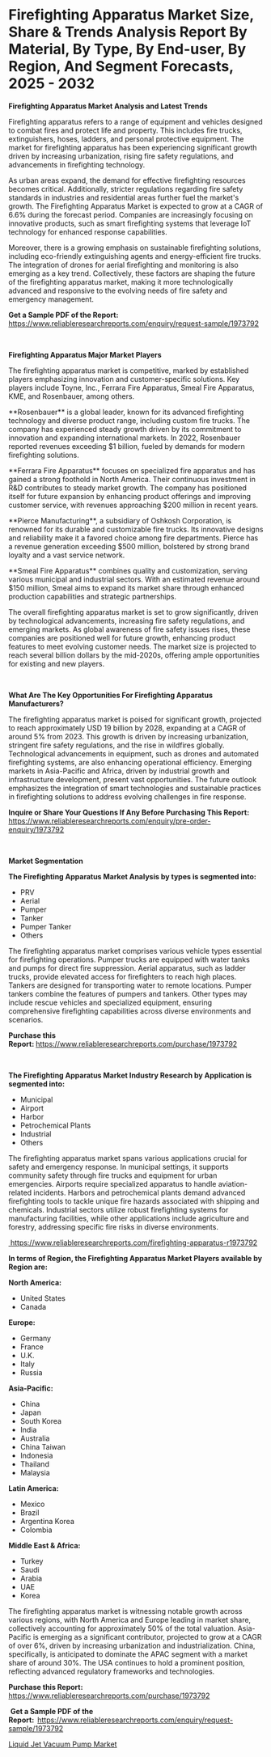 <p><h1>Firefighting Apparatus Market Size, Share & Trends Analysis Report By Material, By Type, By End-user, By Region, And Segment Forecasts, 2025 - 2032</h1></p><p><strong>Firefighting Apparatus Market Analysis and Latest Trends</strong></p>
<p><p>Firefighting apparatus refers to a range of equipment and vehicles designed to combat fires and protect life and property. This includes fire trucks, extinguishers, hoses, ladders, and personal protective equipment. The market for firefighting apparatus has been experiencing significant growth driven by increasing urbanization, rising fire safety regulations, and advancements in firefighting technology.</p><p>As urban areas expand, the demand for effective firefighting resources becomes critical. Additionally, stricter regulations regarding fire safety standards in industries and residential areas further fuel the market's growth. The Firefighting Apparatus Market is expected to grow at a CAGR of 6.6% during the forecast period. Companies are increasingly focusing on innovative products, such as smart firefighting systems that leverage IoT technology for enhanced response capabilities.</p><p>Moreover, there is a growing emphasis on sustainable firefighting solutions, including eco-friendly extinguishing agents and energy-efficient fire trucks. The integration of drones for aerial firefighting and monitoring is also emerging as a key trend. Collectively, these factors are shaping the future of the firefighting apparatus market, making it more technologically advanced and responsive to the evolving needs of fire safety and emergency management.</p></p>
<p><strong>Get a Sample PDF of the Report:&nbsp;</strong> <a href="https://www.reliableresearchreports.com/enquiry/request-sample/1973792?utm_campaign=3110&utm_medium=2&utm_source=Github&utm_content=ia&utm_term=11042025&utm_id=firefighting-apparatus">https://www.reliableresearchreports.com/enquiry/request-sample/1973792</a></p>
<p>&nbsp;</p>
<p><strong>Firefighting Apparatus Major Market Players</strong></p>
<p><p>The firefighting apparatus market is competitive, marked by established players emphasizing innovation and customer-specific solutions. Key players include Toyne, Inc., Ferrara Fire Apparatus, Smeal Fire Apparatus, KME, and Rosenbauer, among others. </p><p>**Rosenbauer** is a global leader, known for its advanced firefighting technology and diverse product range, including custom fire trucks. The company has experienced steady growth driven by its commitment to innovation and expanding international markets. In 2022, Rosenbauer reported revenues exceeding $1 billion, fueled by demands for modern firefighting solutions.</p><p>**Ferrara Fire Apparatus** focuses on specialized fire apparatus and has gained a strong foothold in North America. Their continuous investment in R&D contributes to steady market growth. The company has positioned itself for future expansion by enhancing product offerings and improving customer service, with revenues approaching $200 million in recent years.</p><p>**Pierce Manufacturing**, a subsidiary of Oshkosh Corporation, is renowned for its durable and customizable fire trucks. Its innovative designs and reliability make it a favored choice among fire departments. Pierce has a revenue generation exceeding $500 million, bolstered by strong brand loyalty and a vast service network. </p><p>**Smeal Fire Apparatus** combines quality and customization, serving various municipal and industrial sectors. With an estimated revenue around $150 million, Smeal aims to expand its market share through enhanced production capabilities and strategic partnerships.</p><p>The overall firefighting apparatus market is set to grow significantly, driven by technological advancements, increasing fire safety regulations, and emerging markets. As global awareness of fire safety issues rises, these companies are positioned well for future growth, enhancing product features to meet evolving customer needs. The market size is projected to reach several billion dollars by the mid-2020s, offering ample opportunities for existing and new players.</p></p>
<p>&nbsp;</p>
<p><strong>What Are The Key Opportunities For Firefighting Apparatus Manufacturers?</strong></p>
<p><p>The firefighting apparatus market is poised for significant growth, projected to reach approximately USD 19 billion by 2028, expanding at a CAGR of around 5% from 2023. This growth is driven by increasing urbanization, stringent fire safety regulations, and the rise in wildfires globally. Technological advancements in equipment, such as drones and automated firefighting systems, are also enhancing operational efficiency. Emerging markets in Asia-Pacific and Africa, driven by industrial growth and infrastructure development, present vast opportunities. The future outlook emphasizes the integration of smart technologies and sustainable practices in firefighting solutions to address evolving challenges in fire response.</p></p>
<p><strong>Inquire or Share Your Questions If Any Before Purchasing This Report:</strong> <a href="https://www.reliableresearchreports.com/enquiry/pre-order-enquiry/1973792?utm_campaign=3110&utm_medium=2&utm_source=Github&utm_content=ia&utm_term=11042025&utm_id=firefighting-apparatus">https://www.reliableresearchreports.com/enquiry/pre-order-enquiry/1973792</a></p>
<p>&nbsp;</p>
<p><strong>Market Segmentation</strong></p>
<p><strong>The Firefighting Apparatus Market Analysis by types is segmented into:</strong></p>
<p><ul><li>PRV</li><li>Aerial</li><li>Pumper</li><li>Tanker</li><li>Pumper Tanker</li><li>Others</li></ul></p>
<p><p>The firefighting apparatus market comprises various vehicle types essential for firefighting operations. Pumper trucks are equipped with water tanks and pumps for direct fire suppression. Aerial apparatus, such as ladder trucks, provide elevated access for firefighters to reach high places. Tankers are designed for transporting water to remote locations. Pumper tankers combine the features of pumpers and tankers. Other types may include rescue vehicles and specialized equipment, ensuring comprehensive firefighting capabilities across diverse environments and scenarios.</p></p>
<p><strong>Purchase this Report:&nbsp;</strong><a href="https://www.reliableresearchreports.com/purchase/1973792?utm_campaign=3110&utm_medium=2&utm_source=Github&utm_content=ia&utm_term=11042025&utm_id=firefighting-apparatus">https://www.reliableresearchreports.com/purchase/1973792</a></p>
<p>&nbsp;</p>
<p><strong>The Firefighting Apparatus Market Industry Research by Application is segmented into:</strong></p>
<p><ul><li>Municipal</li><li>Airport</li><li>Harbor</li><li>Petrochemical Plants</li><li>Industrial</li><li>Others</li></ul></p>
<p><p>The firefighting apparatus market spans various applications crucial for safety and emergency response. In municipal settings, it supports community safety through fire trucks and equipment for urban emergencies. Airports require specialized apparatus to handle aviation-related incidents. Harbors and petrochemical plants demand advanced firefighting tools to tackle unique fire hazards associated with shipping and chemicals. Industrial sectors utilize robust firefighting systems for manufacturing facilities, while other applications include agriculture and forestry, addressing specific fire risks in diverse environments.</p></p>
<p><a href="https://www.reliableresearchreports.com/firefighting-apparatus-r1973792?utm_campaign=3110&utm_medium=2&utm_source=Github&utm_content=ia&utm_term=11042025&utm_id=firefighting-apparatus">&nbsp;https://www.reliableresearchreports.com/firefighting-apparatus-r1973792</a></p>
<p><strong>In terms of Region, the Firefighting Apparatus Market Players available by Region are:</strong></p>
<p>
    <p> <strong> North America: </strong>
        <ul>
            <li>United States</li>
            <li>Canada</li>
        </ul>
        </p> 
    <p> <strong> Europe: </strong>
        <ul>
            <li>Germany</li>
            <li>France</li>
            <li>U.K.</li>
            <li>Italy</li>
            <li>Russia</li>
        </ul>
        </p> 
    <p> <strong> Asia-Pacific: </strong>
        <ul>
            <li>China</li>
            <li>Japan</li>
            <li>South Korea</li>
            <li>India</li>
            <li>Australia</li>
            <li>China Taiwan</li>
            <li>Indonesia</li>
            <li>Thailand</li>
            <li>Malaysia</li>
        </ul>
        </p> 
    <p> <strong> Latin America: </strong>
        <ul>
            <li>Mexico</li>
            <li>Brazil</li>
            <li>Argentina Korea</li>
            <li>Colombia</li>
        </ul>
        </p> 
    <p> <strong> Middle East & Africa: </strong>
        <ul>
            <li>Turkey</li>
            <li>Saudi</li>
            <li>Arabia</li>
            <li>UAE</li>
            <li>Korea</li>
        </ul>
    </p>
    </p>
<p><p>The firefighting apparatus market is witnessing notable growth across various regions, with North America and Europe leading in market share, collectively accounting for approximately 50% of the total valuation. Asia-Pacific is emerging as a significant contributor, projected to grow at a CAGR of over 6%, driven by increasing urbanization and industrialization. China, specifically, is anticipated to dominate the APAC segment with a market share of around 30%. The USA continues to hold a prominent position, reflecting advanced regulatory frameworks and technologies.</p></p>
<p><strong>Purchase this Report: </strong><a href="https://www.reliableresearchreports.com/purchase/1973792?utm_campaign=3110&utm_medium=2&utm_source=Github&utm_content=ia&utm_term=11042025&utm_id=firefighting-apparatus">https://www.reliableresearchreports.com/purchase/1973792</a></p>
<p>&nbsp;<strong>Get a Sample PDF of the Report:&nbsp;&nbsp;</strong><a href="https://www.reliableresearchreports.com/enquiry/request-sample/1973792?utm_campaign=3110&utm_medium=2&utm_source=Github&utm_content=ia&utm_term=11042025&utm_id=firefighting-apparatus">https://www.reliableresearchreports.com/enquiry/request-sample/1973792</a></p>
<p><strong></strong></p>
<p><p><a href="https://github.com/molayrabeta/Market-Research-Report-List-1/blob/main/liquid-jet-vacuum-pump-market.md?utm_campaign=3110&utm_medium=2&utm_source=Github&utm_content=ia&utm_term=11042025&utm_id=firefighting-apparatus">Liquid Jet Vacuum Pump Market</a></p></p>